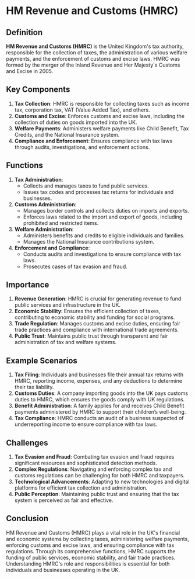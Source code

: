 # HM Revenue and Customs (HMRC)

## Definition
**HM Revenue and Customs (HMRC)** is the United Kingdom's tax authority, responsible for the collection of taxes, the administration of various welfare payments, and the enforcement of customs and excise laws. HMRC was formed by the merger of the Inland Revenue and Her Majesty's Customs and Excise in 2005.

## Key Components
1. **Tax Collection**: HMRC is responsible for collecting taxes such as income tax, corporation tax, VAT (Value Added Tax), and others.
2. **Customs and Excise**: Enforces customs and excise laws, including the collection of duties on goods imported into the UK.
3. **Welfare Payments**: Administers welfare payments like Child Benefit, Tax Credits, and the National Insurance system.
4. **Compliance and Enforcement**: Ensures compliance with tax laws through audits, investigations, and enforcement actions.

## Functions
1. **Tax Administration**: 
   - Collects and manages taxes to fund public services.
   - Issues tax codes and processes tax returns for individuals and businesses.
2. **Customs Administration**: 
   - Manages border controls and collects duties on imports and exports.
   - Enforces laws related to the import and export of goods, including prohibited and restricted items.
3. **Welfare Administration**: 
   - Administers benefits and credits to eligible individuals and families.
   - Manages the National Insurance contributions system.
4. **Enforcement and Compliance**: 
   - Conducts audits and investigations to ensure compliance with tax laws.
   - Prosecutes cases of tax evasion and fraud.

## Importance
1. **Revenue Generation**: HMRC is crucial for generating revenue to fund public services and infrastructure in the UK.
2. **Economic Stability**: Ensures the efficient collection of taxes, contributing to economic stability and funding for social programs.
3. **Trade Regulation**: Manages customs and excise duties, ensuring fair trade practices and compliance with international trade agreements.
4. **Public Trust**: Maintains public trust through transparent and fair administration of tax and welfare systems.

## Example Scenarios
1. **Tax Filing**: Individuals and businesses file their annual tax returns with HMRC, reporting income, expenses, and any deductions to determine their tax liability.
2. **Customs Duties**: A company importing goods into the UK pays customs duties to HMRC, which ensures the goods comply with UK regulations.
3. **Benefit Administration**: A family applies for and receives Child Benefit payments administered by HMRC to support their children’s well-being.
4. **Tax Compliance**: HMRC conducts an audit of a business suspected of underreporting income to ensure compliance with tax laws.

## Challenges
1. **Tax Evasion and Fraud**: Combating tax evasion and fraud requires significant resources and sophisticated detection methods.
2. **Complex Regulations**: Navigating and enforcing complex tax and customs regulations can be challenging for both HMRC and taxpayers.
3. **Technological Advancements**: Adapting to new technologies and digital platforms for efficient tax collection and administration.
4. **Public Perception**: Maintaining public trust and ensuring that the tax system is perceived as fair and effective.

## Conclusion
HM Revenue and Customs (HMRC) plays a vital role in the UK's financial and economic systems by collecting taxes, administering welfare payments, enforcing customs and excise laws, and ensuring compliance with tax regulations. Through its comprehensive functions, HMRC supports the funding of public services, economic stability, and fair trade practices. Understanding HMRC's role and responsibilities is essential for both individuals and businesses operating in the UK.

